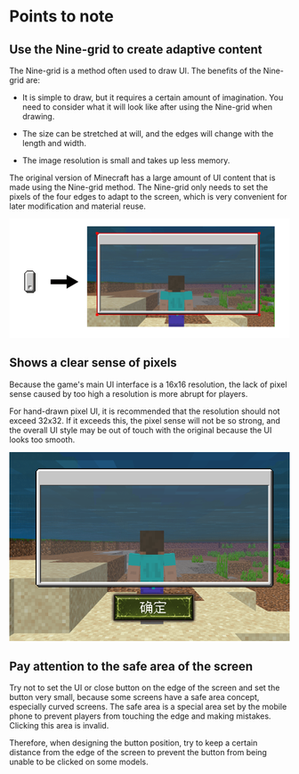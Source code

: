 # Points to note 

## Use the Nine-grid to create adaptive content 

The Nine-grid is a method often used to draw UI. The benefits of the Nine-grid are: 

- It is simple to draw, but it requires a certain amount of imagination. You need to consider what it will look like after using the Nine-grid when drawing. 

- The size can be stretched at will, and the edges will change with the length and width. 

- The image resolution is small and takes up less memory. 

The original version of Minecraft has a large amount of UI content that is made using the Nine-grid method. The Nine-grid only needs to set the pixels of the four edges to adapt to the screen, which is very convenient for later modification and material reuse. 

![img](./images/10_1.png) 

## Shows a clear sense of pixels 

Because the game's main UI interface is a 16x16 resolution, the lack of pixel sense caused by too high a resolution is more abrupt for players. 

For hand-drawn pixel UI, it is recommended that the resolution should not exceed 32x32. If it exceeds this, the pixel sense will not be so strong, and the overall UI style may be out of touch with the original because the UI looks too smooth. 

![img](./images/10_2.png) 

## Pay attention to the safe area of the screen 

Try not to set the UI or close button on the edge of the screen and set the button very small, because some screens have a safe area concept, especially curved screens. The safe area is a special area set by the mobile phone to prevent players from touching the edge and making mistakes. Clicking this area is invalid. 

Therefore, when designing the button position, try to keep a certain distance from the edge of the screen to prevent the button from being unable to be clicked on some models.